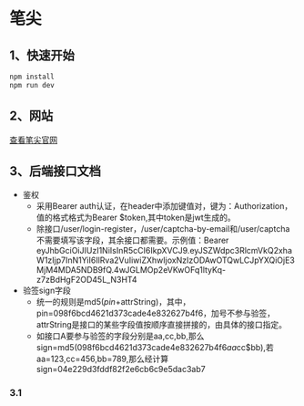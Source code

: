 # 笔尖

## 1、快速开始

```sh
npm install
npm run dev
```
## 2、网站
[查看笔尖官网](http://120.26.203.121/)

## 3、后端接口文档

- 鉴权
  - 采用Bearer auth认证，在header中添加键值对，键为：Authorization，值的格式格式为Bearer $token,其中token是jwt生成的。
  - 除接口/user/login-register，/user/captcha-by-email和/user/captcha不需要填写该字段，其余接口都需要。示例值：Bearer eyJhbGciOiJIUzI1NiIsInR5cCI6IkpXVCJ9.eyJSZWdpc3RlcmVkQ2xhaW1zIjp7InN1YiI6IlRva2VuIiwiZXhwIjoxNzIzODAwOTQwLCJpYXQiOjE3MjM4MDA5NDB9fQ.4wJGLMOp2eVKwOFq1ltyKq-z7zBdHgF2OD45L_N3HT4
- 验签sign字段
  - 统一的规则是md5($pin+$attrString)，其中，pin=098f6bcd4621d373cade4e832627b4f6，加号不参与验签，attrString是接口的某些字段值按顺序直接拼接的，由具体的接口指定。
  - 如接口A要参与验签的字段分别是aa,cc,bb,那么sign=md5(098f6bcd4621d373cade4e832627b4f6$aa$cc$bb),若aa=123,cc=456,bb=789,那么经计算sign=04e229d3fddf82f2e6cb6c9e5dac3ab7

### 3.1 
